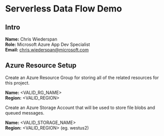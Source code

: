 # Serverless Data Flow Demo

## Intro
**Name:** Chris Wiederspan  
**Role:** Microsoft Azure App Dev Specialist  
**Email:** chris.wiederspan@microsoft.com

## Azure Resource Setup

Create an Azure Resource Group for storing all of the related resources for this project.

**Name:** <VALID_RG_NAME>  
**Region:** <VALID_REGION>

Create an Azure Storage Account that will be used to store file blobs and queued messages.

**Name:** <VALID_STORAGE_NAME>  
**Region:** <VALID_REGION> (eg. westus2)

